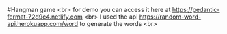 #Hangman game <br\>
for demo you can access it here at  https://pedantic-fermat-72d9c4.netlify.com <br\>
I used the api https://random-word-api.herokuapp.com/word to generate the words <br\>
